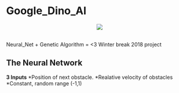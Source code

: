 # Google_Dino_AI
<div align="center">
  <img src="https://github.com/lgonz041/Google_Dino_AI/blob/master/icon.png"><br><br>
</div>

Neural_Net + Genetic Algorithm = &lt;3 
Winter break 2018 project 
## The Neural Network 
**3 Inputs** 
*Position of next obstacle. 
*Realative velocity of obstacles 
*Constant, random range (-1,1)
